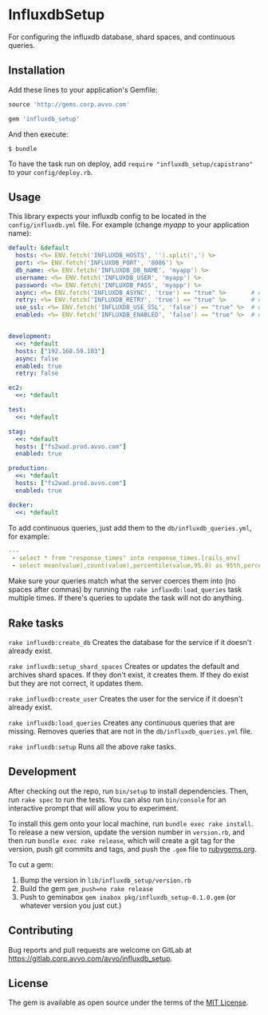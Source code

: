 # InfluxdbSetup

For configuring the influxdb database, shard spaces, and continuous queries.

## Installation

Add these lines to your application's Gemfile:

```ruby
source 'http://gems.corp.avvo.com'

gem 'influxdb_setup'
```

And then execute:

    $ bundle

To have the task run on deploy, add `require "influxdb_setup/capistrano"` to
your `config/deploy.rb`.

## Usage

This library expects your influxdb config to be located in the
`config/influxdb.yml` file. For example (change *myapp* to your application
name):

```yaml
default: &default
  hosts: <%= ENV.fetch('INFLUXDB_HOSTS', '').split(',') %>
  port: <%= ENV.fetch('INFLUXDB_PORT', '8086') %>
  db_name: <%= ENV.fetch('INFLUXDB_DB_NAME', 'myapp') %>
  username: <%= ENV.fetch('INFLUXDB_USER', 'myapp') %>
  password: <%= ENV.fetch('INFLUXDB_PASS', 'myapp') %>
  async: <%= ENV.fetch('INFLUXDB_ASYNC', 'true') == "true" %>       # default true
  retry: <%= ENV.fetch('INFLUXDB_RETRY', 'true') == "true" %>       # default true
  use_ssl: <%= ENV.fetch('INFLUXDB_USE_SSL', 'false') == "true" %>  # default false
  enabled: <%= ENV.fetch('INFLUXDB_ENABLED', 'false') == "true" %>  # default false


development:
  <<: *default
  hosts: ["192.168.59.103"]
  async: false
  enabled: true
  retry: false

ec2:
  <<: *default

test:
  <<: *default

stag:
  <<: *default
  hosts: ["fs2wad.prod.avvo.com"]
  enabled: true

production:
  <<: *default
  hosts: ["fs2wad.prod.avvo.com"]
  enabled: true

docker:
  <<: *default
```

To add continuous queries, just add them to the `db/influxdb_queries.yml`, for
example:

```yaml
---
 - select * from "response_times" into response_times.[rails_env]
 - select mean(value),count(value),percentile(value,95.0) as 95th,percentile(value,99.0) as 99th from "response_times.production" group by time(1h) into archive.response_times.1h
```

Make sure your queries match what the server coerces them into (no spaces
after commas) by running the `rake influxdb:load_queries` task multiple times.
If there's queries to update the task will not do anything.

## Rake tasks

`rake influxdb:create_db`
Creates the database for the service if it doesn't already exist.

`rake influxdb:setup_shard_spaces`
Creates or updates the default and archives shard spaces. If they don't exist,
it creates them. If they do exist but they are not correct, it updates them.

`rake influxdb:create_user`
Creates the user for the service if it doesn't already exist.

`rake influxdb:load_queries`
Creates any continuous queries that are missing. Removes queries that are not
in the `db/influxdb_queries.yml` file.

`rake influxdb:setup`
Runs all the above rake tasks.

## Development

After checking out the repo, run `bin/setup` to install dependencies. Then, run
`rake spec` to run the tests. You can also run `bin/console` for an interactive
prompt that will allow you to experiment.

To install this gem onto your local machine, run `bundle exec rake install`. To
release a new version, update the version number in `version.rb`, and then run
`bundle exec rake release`, which will create a git tag for the version, push
git commits and tags, and push the `.gem` file to
[rubygems.org](https://rubygems.org).

To cut a gem:

1. Bump the version in `lib/influxdb_setup/version.rb`
2. Build the gem `gem_push=no rake release`
3. Push to geminabox `gem inabox pkg/influxdb_setup-0.1.0.gem` (or whatever
version you just cut.)

## Contributing

Bug reports and pull requests are welcome on GitLab at
https://gitlab.corp.avvo.com/avvo/influxdb_setup.


## License

The gem is available as open source under the terms of the
[MIT License](http://opensource.org/licenses/MIT).

